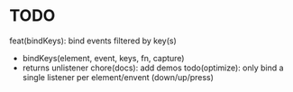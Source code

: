 # TODO

feat(bindKeys): bind events filtered by key(s)
- bindKeys(element, event, keys, fn, capture)
- returns unlistener
chore(docs): add demos
todo(optimize): only bind a single listener per element/envent (down/up/press)
